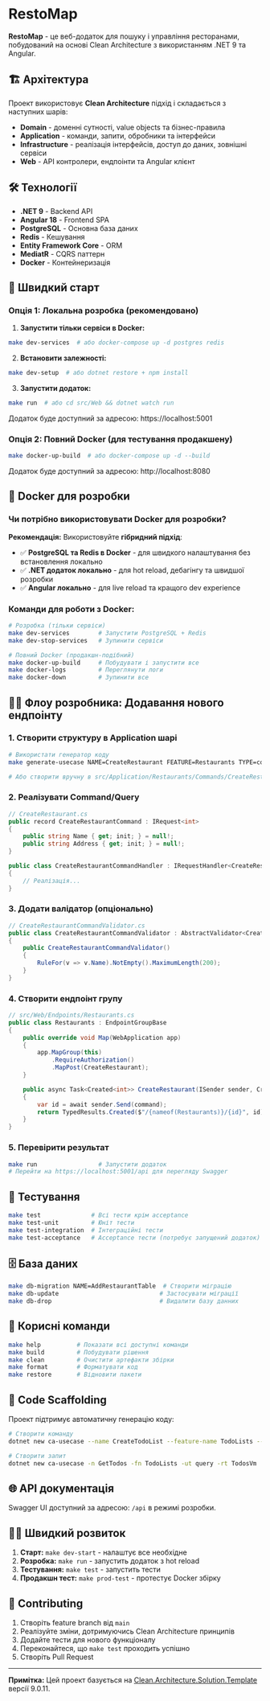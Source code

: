 ﻿# RestoMap

**RestoMap** - це веб-додаток для пошуку і управління ресторанами, побудований на основі Clean Architecture з використанням .NET 9 та Angular.

## 🏗️ Архітектура

Проект використовує **Clean Architecture** підхід і складається з наступних шарів:

- **Domain** - доменні сутності, value objects та бізнес-правила
- **Application** - команди, запити, обробники та інтерфейси
- **Infrastructure** - реалізація інтерфейсів, доступ до даних, зовнішні сервіси
- **Web** - API контролери, ендпоінти та Angular клієнт

## 🛠️ Технології

- **.NET 9** - Backend API
- **Angular 18** - Frontend SPA
- **PostgreSQL** - Основна база даних
- **Redis** - Кешування
- **Entity Framework Core** - ORM
- **MediatR** - CQRS паттерн
- **Docker** - Контейнеризація

## 🚀 Швидкий старт

### Опція 1: Локальна розробка (рекомендовано)

1. **Запустити тільки сервіси в Docker:**
```bash
make dev-services  # або docker-compose up -d postgres redis
```

2. **Встановити залежності:**
```bash
make dev-setup  # або dotnet restore + npm install
```

3. **Запустити додаток:**
```bash
make run  # або cd src/Web && dotnet watch run
```

Додаток буде доступний за адресою: https://localhost:5001

### Опція 2: Повний Docker (для тестування продакшену)

```bash
make docker-up-build  # або docker-compose up -d --build
```

Додаток буде доступний за адресою: http://localhost:8080

## 🐳 Docker для розробки

### Чи потрібно використовувати Docker для розробки?

**Рекомендація:** Використовуйте **гібридний підхід**:
- ✅ **PostgreSQL та Redis в Docker** - для швидкого налаштування без встановлення локально
- ✅ **.NET додаток локально** - для hot reload, дебагінгу та швидшої розробки
- ✅ **Angular локально** - для live reload та кращого dev experience

### Команди для роботи з Docker:

```bash
# Розробка (тільки сервіси)
make dev-services        # Запустити PostgreSQL + Redis
make dev-stop-services   # Зупинити сервіси

# Повний Docker (продакшн-подібний)
make docker-up-build     # Побудувати і запустити все
make docker-logs         # Переглянути логи
make docker-down         # Зупинити все
```

## 👨‍💻 Флоу розробника: Додавання нового ендпоінту

### 1. Створити структуру в Application шарі

```bash
# Використати генератор коду
make generate-usecase NAME=CreateRestaurant FEATURE=Restaurants TYPE=command RETURN=int

# Або створити вручну в src/Application/Restaurants/Commands/CreateRestaurant/
```

### 2. Реалізувати Command/Query

```csharp
// CreateRestaurant.cs
public record CreateRestaurantCommand : IRequest<int>
{
    public string Name { get; init; } = null!;
    public string Address { get; init; } = null!;
}

public class CreateRestaurantCommandHandler : IRequestHandler<CreateRestaurantCommand, int>
{
    // Реалізація...
}
```

### 3. Додати валідатор (опціонально)

```csharp
// CreateRestaurantCommandValidator.cs
public class CreateRestaurantCommandValidator : AbstractValidator<CreateRestaurantCommand>
{
    public CreateRestaurantCommandValidator()
    {
        RuleFor(v => v.Name).NotEmpty().MaximumLength(200);
    }
}
```

### 4. Створити ендпоінт групу

```csharp
// src/Web/Endpoints/Restaurants.cs
public class Restaurants : EndpointGroupBase
{
    public override void Map(WebApplication app)
    {
        app.MapGroup(this)
            .RequireAuthorization()
            .MapPost(CreateRestaurant);
    }

    public async Task<Created<int>> CreateRestaurant(ISender sender, CreateRestaurantCommand command)
    {
        var id = await sender.Send(command);
        return TypedResults.Created($"/{nameof(Restaurants)}/{id}", id);
    }
}
```

### 5. Перевірити результат

```bash
make run                 # Запустити додаток
# Перейти на https://localhost:5001/api для перегляду Swagger
```

## 🧪 Тестування

```bash
make test              # Всі тести крім acceptance
make test-unit         # Юніт тести
make test-integration  # Інтеграційні тести
make test-acceptance   # Acceptance тести (потребує запущений додаток)
```

## 🗄️ База даних

```bash
make db-migration NAME=AddRestaurantTable  # Створити міграцію
make db-update                            # Застосувати міграції
make db-drop                              # Видалити базу данних
```

## 🔧 Корисні команди

```bash
make help          # Показати всі доступні команди
make build         # Побудувати рішення
make clean         # Очистити артефакти збірки
make format        # Форматувати код
make restore       # Відновити пакети
```

## 📝 Code Scaffolding

Проект підтримує автоматичну генерацію коду:

```bash
# Створити команду
dotnet new ca-usecase --name CreateTodoList --feature-name TodoLists --usecase-type command --return-type int

# Створити запит
dotnet new ca-usecase -n GetTodos -fn TodoLists -ut query -rt TodosVm
```

## 🌐 API документація

Swagger UI доступний за адресою: `/api` в режимі розробки.

## 🏃‍♂️ Швидкий розвиток

1. **Старт:** `make dev-start` - налаштує все необхідне
2. **Розробка:** `make run` - запустить додаток з hot reload
3. **Тестування:** `make test` - запустить тести
4. **Продакшн тест:** `make prod-test` - протестує Docker збірку

## 🤝 Contributing

1. Створіть feature branch від `main`
2. Реалізуйте зміни, дотримуючись Clean Architecture принципів
3. Додайте тести для нового функціоналу
4. Переконайтеся, що `make test` проходить успішно
5. Створіть Pull Request

---

**Примітка:** Цей проект базується на [Clean.Architecture.Solution.Template](https://github.com/jasontaylordev/CleanArchitecture) версії 9.0.11.